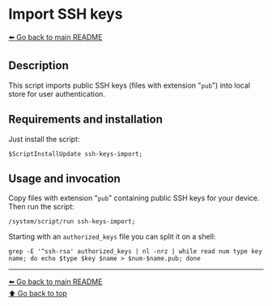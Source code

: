Import SSH keys
===============

[⬅️ Go back to main README](../README.md)

Description
-----------

This script imports public SSH keys (files with extension "`pub`") into
local store for user authentication.

Requirements and installation
-----------------------------

Just install the script:

    $ScriptInstallUpdate ssh-keys-import;

Usage and invocation
--------------------

Copy files with extension "`pub`" containing public SSH keys for your device.
Then run the script:

    /system/script/run ssh-keys-import;

Starting with an `authorized_keys` file you can split it on a shell:

    grep -E '^ssh-rsa' authorized_keys | nl -nrz | while read num type key name; do echo $type $key $name > $num-$name.pub; done

---
[⬅️ Go back to main README](../README.md)  
[⬆️ Go back to top](#top)
